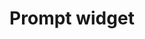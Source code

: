 ---
layout: default
group: jsdg
subgroup: Widgets
title: Prompt widget
menu_order: 2
menu_title: Prompt widget
github_link: javascript-dev-guide/widgets/widget_prompt.md
---